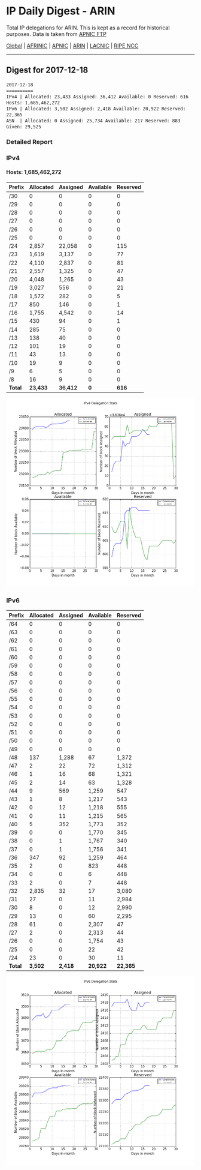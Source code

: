 # IP Daily Digest - ARIN 

Total IP delegations for ARIN. This is kept as a record for historical purposes. Data is taken from [APNIC FTP](https://ftp.apnic.net/)

[Global](https://github.com/csmets/IP-Daily-Digest) | [AFRINIC](https://github.com/csmets/IP-Daily-Digest/tree/master/archives/AFRINIC) | [APNIC](https://github.com/csmets/IP-Daily-Digest/tree/master/archives/APNIC) | [ARIN](https://github.com/csmets/IP-Daily-Digest/tree/master/archives/ARIN) | [LACNIC](https://github.com/csmets/IP-Daily-Digest/tree/master/archives/LACNIC) | [RIPE NCC](https://github.com/csmets/IP-Daily-Digest/tree/master/archives/RIPE_NCC)

---

## Digest for 2017-12-18
```
2017-12-18
==========
IPv4 | Allocated: 23,433 Assigned: 36,412 Available: 0 Reserved: 616 Hosts: 1,685,462,272
IPv6 | Allocated: 3,502 Assigned: 2,418 Available: 20,922 Reserved: 22,365
ASN  | Allocated: 0 Assigned: 25,734 Available: 217 Reserved: 883 Given: 29,525
```

### Detailed Report

### IPv4

#### Hosts: **1,685,462,272**

| Prefix | Allocated | Assigned | Available | Reserved |
| ----- | ----- | ----- | ----- | ----- |
| /30 | 0 | 0 | 0 | 0 |
| /29 | 0 | 0 | 0 | 0 |
| /28 | 0 | 0 | 0 | 0 |
| /27 | 0 | 0 | 0 | 0 |
| /26 | 0 | 0 | 0 | 0 |
| /25 | 0 | 0 | 0 | 0 |
| /24 | 2,857 | 22,058 | 0 | 115 |
| /23 | 1,619 | 3,137 | 0 | 77 |
| /22 | 4,110 | 2,837 | 0 | 81 |
| /21 | 2,557 | 1,325 | 0 | 47 |
| /20 | 4,048 | 1,265 | 0 | 43 |
| /19 | 3,027 | 556 | 0 | 21 |
| /18 | 1,572 | 282 | 0 | 5 |
| /17 | 850 | 146 | 0 | 1 |
| /16 | 1,755 | 4,542 | 0 | 14 |
| /15 | 430 | 94 | 0 | 1 |
| /14 | 285 | 75 | 0 | 0 |
| /13 | 138 | 40 | 0 | 0 |
| /12 | 101 | 19 | 0 | 0 |
| /11 | 43 | 13 | 0 | 0 |
| /10 | 19 | 9 | 0 | 0 |
| /9 | 6 | 5 | 0 | 0 |
| /8 | 16 | 9 | 0 | 0 |
| **Total** | **23,433** | **36,412** | **0** | **616** |

![ipv4-stats](ipv4-figure.png)

### IPv6

| Prefix | Allocated | Assigned | Available | Reserved |
| ----- | ----- | ----- | ----- | ----- |
| /64 | 0 | 0 | 0 | 0 |
| /63 | 0 | 0 | 0 | 0 |
| /62 | 0 | 0 | 0 | 0 |
| /61 | 0 | 0 | 0 | 0 |
| /60 | 0 | 0 | 0 | 0 |
| /59 | 0 | 0 | 0 | 0 |
| /58 | 0 | 0 | 0 | 0 |
| /57 | 0 | 0 | 0 | 0 |
| /56 | 0 | 0 | 0 | 0 |
| /55 | 0 | 0 | 0 | 0 |
| /54 | 0 | 0 | 0 | 0 |
| /53 | 0 | 0 | 0 | 0 |
| /52 | 0 | 0 | 0 | 0 |
| /51 | 0 | 0 | 0 | 0 |
| /50 | 0 | 0 | 0 | 0 |
| /49 | 0 | 0 | 0 | 0 |
| /48 | 137 | 1,288 | 67 | 1,372 |
| /47 | 2 | 22 | 72 | 1,312 |
| /46 | 1 | 16 | 68 | 1,321 |
| /45 | 2 | 14 | 63 | 1,328 |
| /44 | 9 | 569 | 1,259 | 547 |
| /43 | 1 | 8 | 1,217 | 543 |
| /42 | 0 | 12 | 1,218 | 555 |
| /41 | 0 | 11 | 1,215 | 565 |
| /40 | 5 | 352 | 1,773 | 352 |
| /39 | 0 | 0 | 1,770 | 345 |
| /38 | 0 | 1 | 1,767 | 340 |
| /37 | 0 | 1 | 1,756 | 341 |
| /36 | 347 | 92 | 1,259 | 464 |
| /35 | 2 | 0 | 823 | 448 |
| /34 | 0 | 0 | 6 | 448 |
| /33 | 2 | 0 | 7 | 448 |
| /32 | 2,835 | 32 | 17 | 3,080 |
| /31 | 27 | 0 | 11 | 2,984 |
| /30 | 8 | 0 | 12 | 2,990 |
| /29 | 13 | 0 | 60 | 2,295 |
| /28 | 61 | 0 | 2,307 | 47 |
| /27 | 2 | 0 | 2,313 | 44 |
| /26 | 0 | 0 | 1,754 | 43 |
| /25 | 0 | 0 | 22 | 42 |
| /24 | 23 | 0 | 30 | 11 |
| **Total** | **3,502** | **2,418** | **20,922** | **22,365** |

![ipv6-stats](ipv6-figure.png)